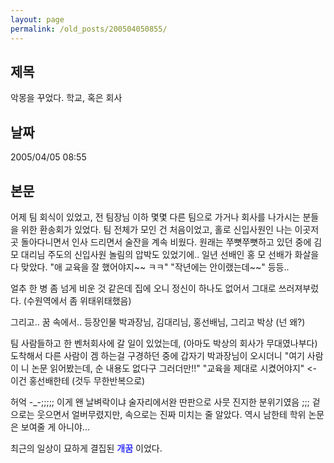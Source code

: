 ```yaml
---
layout: page
permalink: /old_posts/200504050855/
---
```


## 제목
악몽을 꾸었다. 학교, 혹은 회사

## 날짜
2005/04/05 08:55

## 본문
어제 팀 회식이 있었고, 전 팀장님 이하 몇몇 다른 팀으로 가거나 회사를 나가시는 분들을 위한 환송회가 있었다.
팀 전체가 모인 건 처음이었고, 홀로 신입사원인 나는 이곳저곳 돌아다니면서 인사 드리면서 술잔을 계속 비웠다. 원래는 쭈뼛쭈뼛하고 있던 중에 김 모 대리님 주도의 신입사원 놀림의 압박도 있었기에.. 
일년 선배인 홍 모 선배가 화살을 다 맞았다. 
"애 교육을 잘 했어야지~~ ㅋㅋ"
"작년에는 안이랬는데~~" 등등..

얼추 한 병 좀 넘게 비운 것 같은데 집에 오니 정신이 하나도 없어서 그대로 쓰러져부렀다.
(수원역에서 좀 위태위태했음)

그리고.. 꿈 속에서..
등장인물 박과장님, 김대리님, 홍선배님, 그리고 박상 (넌 왜?)

팀 사람들하고 한 벤처회사에 갈 일이 있었는데, (아마도 박상의 회사가 무대였나부다)
도착해서 다른 사람이 겜 하는걸 구경하던 중에 갑자기 박과장님이 오시더니
"여기 사람이 니 논문 읽어봤는데, 순 내용도 없다구 그러더만!!"
"교육을 제대로 시켰어야지" <- 이건 홍선배한테 (것두 무한반복으로)

허억 -_-;;;;; 이게 왠 날벼락이냐
술자리에서완 딴판으로 사뭇 진지한 분위기였음 ;;;
겉으로는 웃으면서 얼버무렸지만, 속으로는 진짜 미치는 줄 알았다.
역시 남한테 학위 논문은 보여줄 게 아니야...

최근의 일상이 묘하게 결집된 <b><font color="#3333ff">개꿈</font></b> 이었다.